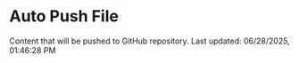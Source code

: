 # Auto Push File

Content that will be pushed to GitHub repository.
Last updated: 06/28/2025, 01:46:28 PM